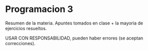 # Programacion 3

Resumen de la materia. Apuntes tomados en clase + la mayoria de ejercicios resueltos.

USAR CON RESPONSABILIDAD, pueden haber errores (se aceptan correcciones).
